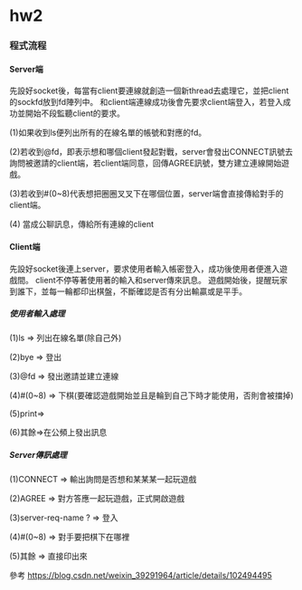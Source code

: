 # hw2

### 程式流程
#### Server端
先設好socket後，每當有client要連線就創造一個新thread去處理它，並把client的sockfd放到fd陣列中。
和client端連線成功後會先要求client端登入，若登入成功並開始不段監聽client的要求。

(1)如果收到ls便列出所有的在線名單的帳號和對應的fd。

(2)若收到@fd，即表示想和哪個client發起對戰，server會發出CONNECT訊號去詢問被邀請的client端，若client端同意，回傳AGREE訊號，雙方建立連線開始遊戲。

(3)若收到#(0~8)代表想把圈圈叉叉下在哪個位置，server端會直接傳給對手的client端。

(4) 當成公聊訊息，傳給所有連線的client

#### Client端
先設好socket後連上server，要求使用者輸入帳密登入，成功後使用者便進入遊戲間。
client不停等著使用著的輸入和server傳來訊息。
遊戲開始後，提醒玩家到誰下，並每一輪都印出棋盤，不斷確認是否有分出輸贏或是平手。
##### 使用者輸入處理
(1)ls => 列出在線名單(除自己外)

(2)bye => 登出

(3)@fd => 發出邀請並建立連線

(4)#(0~8) => 下棋(要確認遊戲開始並且是輪到自己下時才能使用，否則會被擋掉)

(5)print=> 

(6)其餘=>在公頻上發出訊息
##### Server傳訊處理
(1)CONNECT => 輸出詢問是否想和某某某一起玩遊戲

(2)AGREE => 對方答應一起玩遊戲，正式開啟遊戲

(3)server-req-name ? => 登入

(4)#(0~8) => 對手要把棋下在哪裡

(5)其餘 => 直接印出來

參考
https://blog.csdn.net/weixin_39291964/article/details/102494495
